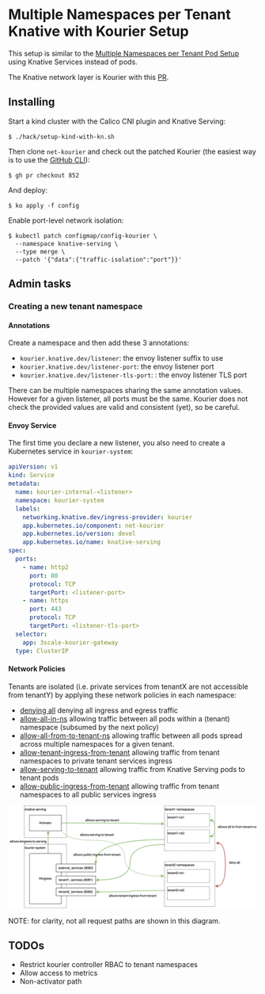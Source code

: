# Multiple Namespaces per Tenant Knative with Kourier Setup

This setup is similar to the [Multiple Namespaces per Tenant Pod Setup](../tenant-multiple-namespaces-svc)
using Knative Services instead of pods.

The Knative network layer is Kourier with this [PR](https://github.com/knative-sandbox/net-kourier/pull/852).

## Installing

Start a kind cluster with the Calico CNI plugin and Knative Serving:

```shell
$ ./hack/setup-kind-with-kn.sh
```

Then clone `net-kourier` and check out the patched Kourier (the easiest way is to use
the [GitHub CLI](https://cli.github.com)):

```shell
$ gh pr checkout 852
```

And deploy:

```
$ ko apply -f config
```

Enable port-level network isolation:

```shell
$ kubectl patch configmap/config-kourier \
  --namespace knative-serving \
  --type merge \
  --patch '{"data":{"traffic-isolation":"port"}}'
```

## Admin tasks

### Creating a new tenant namespace

#### Annotations

Create a namespace and then add these 3 annotations:

- `kourier.knative.dev/listener`: the envoy listener suffix to use
- `kourier.knative.dev/listener-port`: the envoy listener port
- `kourier.knative.dev/listener-tls-port`: : the envoy listener TLS port

There can be multiple namespaces sharing the same annotation values. 
However for a given listener, all ports must be the same. 
Kourier does not check the provided values are valid and consistent (yet), so be careful.

#### Envoy Service

The first time you declare a new listener, you also need to create a Kubernetes service
in `kourier-system`:

```yaml
apiVersion: v1
kind: Service
metadata:
  name: kourier-internal-<listener>
  namespace: kourier-system
  labels:
    networking.knative.dev/ingress-provider: kourier
    app.kubernetes.io/component: net-kourier
    app.kubernetes.io/version: devel
    app.kubernetes.io/name: knative-serving
spec:
  ports:
    - name: http2
      port: 80
      protocol: TCP
      targetPort: <listener-port>
    - name: https
      port: 443
      protocol: TCP
      targetPort: <listener-tls-port>
  selector:
    app: 3scale-kourier-gateway
  type: ClusterIP
```

#### Network Policies

Tenants are isolated (i.e. private services from tenantX are not accessible from tenantY) by applying these network
policies in each namespace:

- [denying all](policies-templates/deny-all.yaml) denying all ingress and egress traffic
- [allow-all-in-ns](policies-templates/allow-all-in-ns.yaml) allowing traffic between all pods within a (tenant)
  namespace (subsumed by the next policy)
- [allow-all-from-to-tenant-ns](policies-templates/allow-all-from-to-tenant-ns.yaml) allowing traffic between all pods
  spread across multiple namespaces for a given tenant.
- [allow-tenant-ingress-from-tenant](policies-templates/allow-tenant-ingress-from-tenant.yaml) allowing traffic from
  tenant namespaces to private tenant services ingress
- [allow-serving-to-tenant](policies-templates/allow-serving-to-tenant.yaml) allowing traffic from Knative Serving pods
  to tenant pods
- [allow-public-ingress-from-tenant](policies-templates/allow-tenant-ingress-from-tenant.yaml) allowing traffic from
  tenant namespaces to all public services ingress

![networkpolicies](./doc/networkpolicies.png?raw=true)

NOTE: for clarity, not all request paths are shown in this diagram.



## TODOs

- Restrict kourier controller RBAC to tenant namespaces
- Allow access to metrics
- Non-activator path
